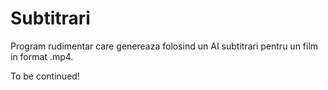 # Subtitrari
Program rudimentar care genereaza folosind un AI subtitrari pentru un film in format .mp4.

To be continued!
